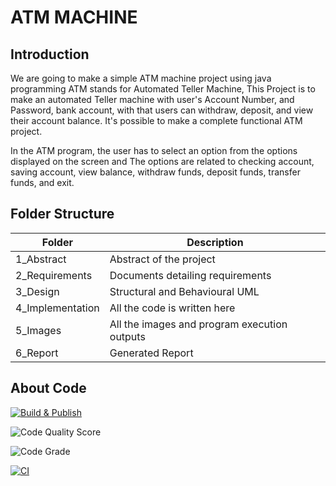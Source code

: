 # ATM MACHINE 

## Introduction
We are going to make a simple ATM machine project using java programming ATM stands for Automated Teller Machine, This Project is to make an automated Teller machine with user's Account Number, and Password, bank account, with that users can withdraw, deposit, and view their account balance. It's possible to make a complete functional ATM project.

In the ATM program, the user has to select an option from the options displayed on the screen and The options are related to checking account, saving account, view balance, withdraw funds, deposit funds, transfer funds, and exit.

## Folder Structure

|Folder	             |            Description            
|--------------------|----------------------------------------------
|1_Abstract          |  Abstract of the project
|2_Requirements	     |   Documents detailing requirements
|3_Design            |    Structural and Behavioural UML
|4_Implementation	 |     All the code is written here
|5_Images 	         |  All the images and program execution outputs
|6_Report            |          Generated Report

## About Code
[![Build & Publish](https://github.com/ShilpaHotagi/M2_Java_Project/actions/workflows/Build%20&%20Publish.yml/badge.svg)](https://github.com/ShilpaHotagi/M2_Java_Project/actions/workflows/Build%20&%20Publish.yml)

![Code Quality Score](https://api.codiga.io/project/31851/score/svg)

![Code Grade](https://api.codiga.io/project/31851/status/svg)

[![CI](https://github.com/ShilpaHotagi/M2_Java_Project/actions/workflows/main.yml/badge.svg)](https://github.com/ShilpaHotagi/M2_Java_Project/actions/workflows/main.yml)
